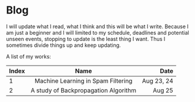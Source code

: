 # Blog

I will update what I read, what I think and this will be what I write. Because I am just a beginner and I will limited to my schedule, deadlines and potential unseen events, stopping to update is the least thing I want. Thus I sometimes divide things up and keep updating.  

A list of my works: 


| Index         | Name                                 | Date       |
| ------------- |:------------------------------------:| ----------:|
| 1             | Machine Learning in Spam Filtering   | Aug 23, 24 |
| 2             | A study of Backpropagation Algorithm | Aug 25     |
